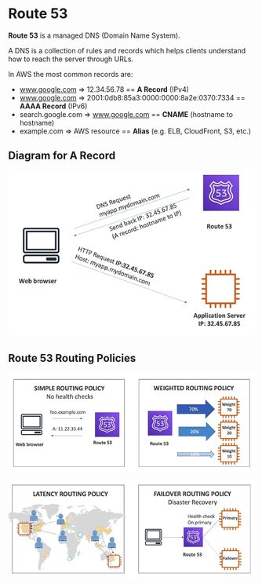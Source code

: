 # Route 53

**Route 53** is a managed DNS (Domain Name System).

A DNS is a collection of rules and records which helps clients understand how to reach the server through URLs.

In AWS the most common records are:
- www.google.com => 12.34.56.78 == **A Record** (IPv4)
- www.google.com => 2001:0db8:85a3:0000:0000:8a2e:0370:7334 == **AAAA Record** (IPv6)
- search.google.com => www.google.com == **CNAME** (hostname to hostname)
- example.com => AWS resource == **Alias** (e.g. ELB, CloudFront, S3, etc.)

## Diagram for A Record

![Diagram for A Record](../../images/global/diagram_a_record.png)

## Route 53 Routing Policies

![Route 53 Routing Policies 1](../../images/global/routing_policies_1.png)

![Route 53 Routing Policies 2](../../images/global/routing_policies_2.png)